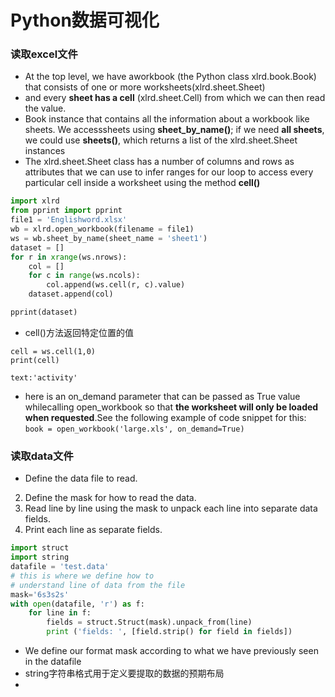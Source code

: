 # Python数据可视化

### 读取excel文件

- At the top level, we have aworkbook (the Python class xlrd.book.Book) that consists of one or more worksheets(xlrd.sheet.Sheet)
- and every **sheet has a cell** (xlrd.sheet.Cell) from which we can then read the value.
- Book instance that contains all the information about a workbook like sheets. We accesssheets using **sheet_by_name()**; if we need **all sheets**, we could use **sheets()**, which returns a list of the xlrd.sheet.Sheet instances
- The xlrd.sheet.Sheet class has a number of columns and rows as attributes that we can use to infer ranges for our loop to access every particular cell inside a worksheet using the method **cell()**

```python
import xlrd
from pprint import pprint
file1 = 'Englishword.xlsx'
wb = xlrd.open_workbook(filename = file1)
ws = wb.sheet_by_name(sheet_name = 'sheet1')
dataset = []
for r in xrange(ws.nrows):
    col = []
    for c in range(ws.ncols):
        col.append(ws.cell(r, c).value)
    dataset.append(col)

pprint(dataset)
```

- cell()方法返回特定位置的值

```
cell = ws.cell(1,0)
print(cell)

text:'activity'
```

- here is an on_demand parameter that can be passed as True value whilecalling open_workbook so that **the worksheet will only be loaded when requested**.See the following example of code snippet for this:
  `book = open_workbook('large.xls', on_demand=True)`

### 读取data文件

- Define the data file to read.
2. Define the mask for how to read the data.
3. Read line by line using the mask to unpack each line into separate data fields.
4. Print each line as separate fields.

```python
import struct
import string
datafile = 'test.data'
# this is where we define how to
# understand line of data from the file
mask='6s3s2s'
with open(datafile, 'r') as f:
    for line in f:
        fields = struct.Struct(mask).unpack_from(line)
        print ('fields: ', [field.strip() for field in fields])
```

- We define our format mask according to what we have previously seen in the datafile
- string字符串格式用于定义要提取的数据的预期布局
- 